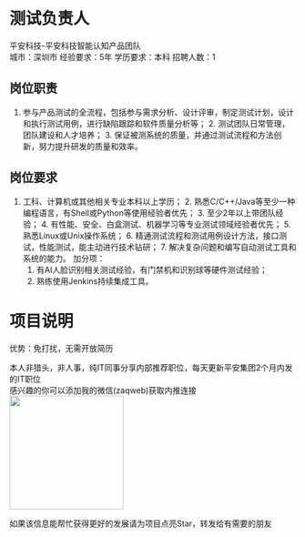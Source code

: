 # 测试负责人
平安科技-平安科技智能认知产品团队  
城市：深圳市 经验要求：5年 学历要求：本科  招聘人数：1

## 岗位职责
1. 参与产品测试的全流程，包括参与需求分析、设计评审，制定测试计划，设计和执行测试用例，进行缺陷跟踪和软件质量分析等；
   2. 测试团队日常管理，团队建设和人才培养；
   3. 保证被测系统的质量，并通过测试流程和方法创新，努力提升研发的质量和效率。

## 岗位要求
1. 工科、计算机或其他相关专业本科以上学历； 
   2. 熟悉C/C++/Java等至少一种编程语言，有Shell或Python等使用经验者优先； 
   3. 至少2年以上带团队经验； 
   4. 有性能、安全、白盒测试、机器学习等专业测试领域经验者优先； 
   5. 熟悉Linux或Unix操作系统；
   6. 精通测试流程和测试用例设计方法，接口测试，性能测试，能主动进行技术钻研； 
   7. 解决复杂问题和编写自动测试工具和系统的能力。
   加分项：
   1. 有AI人脸识别相关测试经验，有门禁机和识别球等硬件测试经验；
   2. 熟练使用Jenkins持续集成工具。

# 项目说明

优势：免打扰，无需开放简历

本人非猎头，非人事，纯IT同事分享内部推荐职位，每天更新平安集团2个月内发的IT职位  
感兴趣的你可以添加我的微信(zaqweb)获取内推连接  
<img src="https://github.com/zaqweb/PA-IT-JOBS/blob/master/WechatICode.jpeg"  height="200" width="200">

如果该信息能帮忙获得更好的发展请为项目点亮Star，转发给有需要的朋友





